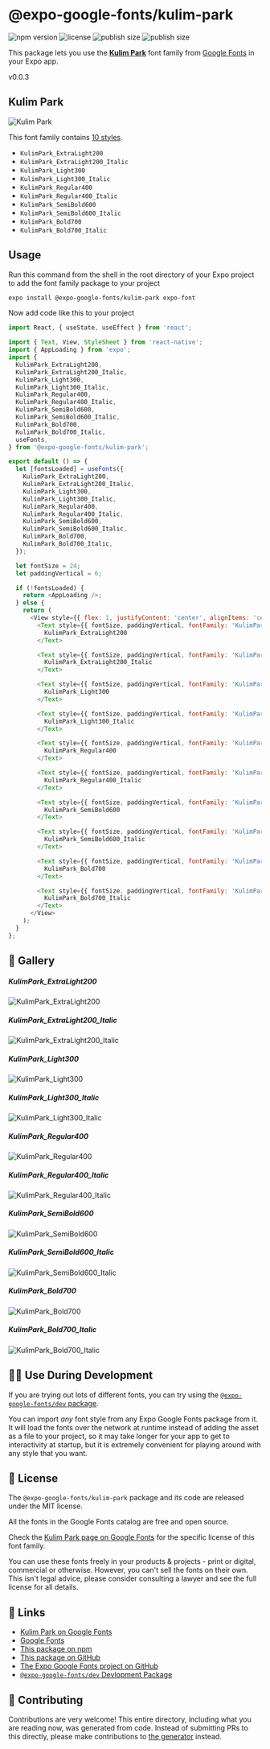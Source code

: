 # @expo-google-fonts/kulim-park

![npm version](https://flat.badgen.net/npm/v/@expo-google-fonts/kulim-park)
![license](https://flat.badgen.net/github/license/expo/google-fonts)
![publish size](https://flat.badgen.net/packagephobia/install/@expo-google-fonts/kulim-park)
![publish size](https://flat.badgen.net/packagephobia/publish/@expo-google-fonts/kulim-park)

This package lets you use the [**Kulim Park**](https://fonts.google.com/specimen/Kulim+Park) font family from [Google Fonts](https://fonts.google.com/) in your Expo app.

v0.0.3

## Kulim Park

![Kulim Park](./font-family.png)

This font family contains [10 styles](#-gallery).

- `KulimPark_ExtraLight200`
- `KulimPark_ExtraLight200_Italic`
- `KulimPark_Light300`
- `KulimPark_Light300_Italic`
- `KulimPark_Regular400`
- `KulimPark_Regular400_Italic`
- `KulimPark_SemiBold600`
- `KulimPark_SemiBold600_Italic`
- `KulimPark_Bold700`
- `KulimPark_Bold700_Italic`

## Usage

Run this command from the shell in the root directory of your Expo project to add the font family package to your project
```sh
expo install @expo-google-fonts/kulim-park expo-font
```

Now add code like this to your project
```js
import React, { useState, useEffect } from 'react';

import { Text, View, StyleSheet } from 'react-native';
import { AppLoading } from 'expo';
import {
  KulimPark_ExtraLight200,
  KulimPark_ExtraLight200_Italic,
  KulimPark_Light300,
  KulimPark_Light300_Italic,
  KulimPark_Regular400,
  KulimPark_Regular400_Italic,
  KulimPark_SemiBold600,
  KulimPark_SemiBold600_Italic,
  KulimPark_Bold700,
  KulimPark_Bold700_Italic,
  useFonts,
} from '@expo-google-fonts/kulim-park';

export default () => {
  let [fontsLoaded] = useFonts({
    KulimPark_ExtraLight200,
    KulimPark_ExtraLight200_Italic,
    KulimPark_Light300,
    KulimPark_Light300_Italic,
    KulimPark_Regular400,
    KulimPark_Regular400_Italic,
    KulimPark_SemiBold600,
    KulimPark_SemiBold600_Italic,
    KulimPark_Bold700,
    KulimPark_Bold700_Italic,
  });

  let fontSize = 24;
  let paddingVertical = 6;

  if (!fontsLoaded) {
    return <AppLoading />;
  } else {
    return (
      <View style={{ flex: 1, justifyContent: 'center', alignItems: 'center' }}>
        <Text style={{ fontSize, paddingVertical, fontFamily: 'KulimPark_ExtraLight200' }}>
          KulimPark_ExtraLight200
        </Text>

        <Text style={{ fontSize, paddingVertical, fontFamily: 'KulimPark_ExtraLight200_Italic' }}>
          KulimPark_ExtraLight200_Italic
        </Text>

        <Text style={{ fontSize, paddingVertical, fontFamily: 'KulimPark_Light300' }}>
          KulimPark_Light300
        </Text>

        <Text style={{ fontSize, paddingVertical, fontFamily: 'KulimPark_Light300_Italic' }}>
          KulimPark_Light300_Italic
        </Text>

        <Text style={{ fontSize, paddingVertical, fontFamily: 'KulimPark_Regular400' }}>
          KulimPark_Regular400
        </Text>

        <Text style={{ fontSize, paddingVertical, fontFamily: 'KulimPark_Regular400_Italic' }}>
          KulimPark_Regular400_Italic
        </Text>

        <Text style={{ fontSize, paddingVertical, fontFamily: 'KulimPark_SemiBold600' }}>
          KulimPark_SemiBold600
        </Text>

        <Text style={{ fontSize, paddingVertical, fontFamily: 'KulimPark_SemiBold600_Italic' }}>
          KulimPark_SemiBold600_Italic
        </Text>

        <Text style={{ fontSize, paddingVertical, fontFamily: 'KulimPark_Bold700' }}>
          KulimPark_Bold700
        </Text>

        <Text style={{ fontSize, paddingVertical, fontFamily: 'KulimPark_Bold700_Italic' }}>
          KulimPark_Bold700_Italic
        </Text>
      </View>
    );
  }
};

```

## 🔡 Gallery

##### KulimPark_ExtraLight200
![KulimPark_ExtraLight200](./840c4d3989e45ba899e1b3d09646ca3f9bef766fb66b167c5ea95b0726f44a0b.ttf.png)

##### KulimPark_ExtraLight200_Italic
![KulimPark_ExtraLight200_Italic](./8737e36ff5a77edc8d6596fcaa803b3cf72b11b077e0b7b0397fa81c2f03dd31.ttf.png)

##### KulimPark_Light300
![KulimPark_Light300](./5f528827be704c4d4f91d75915cedac8ff4754733bcac2e61e48bdac1e6752eb.ttf.png)

##### KulimPark_Light300_Italic
![KulimPark_Light300_Italic](./62e148954a2bd0e9e8c26272bfc3eedaaeecdf3a318ade20223eb51d2b83abdb.ttf.png)

##### KulimPark_Regular400
![KulimPark_Regular400](./d2dc8ced6a590e1bfbabfeaf4b27a7366fccc572cfee1fe459f22618ab3f1e58.ttf.png)

##### KulimPark_Regular400_Italic
![KulimPark_Regular400_Italic](./d3d40eaa8f0ae675fa6895c58f65a5c082236f54ee433a53963584e3f308f7c8.ttf.png)

##### KulimPark_SemiBold600
![KulimPark_SemiBold600](./cea3878ffef1244f27d1495beb506d10f3206d59da7d09f737ac355fde66784e.ttf.png)

##### KulimPark_SemiBold600_Italic
![KulimPark_SemiBold600_Italic](./62a7e064a37929edd5a709ff870cd8bafcf530cd6439f26277ab061d4128a8ad.ttf.png)

##### KulimPark_Bold700
![KulimPark_Bold700](./23e77b347e0afbacac1a4ba530b6fc6e0a7e166bd3edf29bdc414dd6497b806d.ttf.png)

##### KulimPark_Bold700_Italic
![KulimPark_Bold700_Italic](./baa22986aa8baf32baf6fbbd27e630ee792aac59cbf10df4701f9cd85d3232cd.ttf.png)


## 👩‍💻 Use During Development

If you are trying out lots of different fonts, you can try using the [`@expo-google-fonts/dev` package](https://github.com/expo/google-fonts/tree/master/font-packages/dev#readme).

You can import *any* font style from any Expo Google Fonts package from it. It will load the fonts
over the network at runtime instead of adding the asset as a file to your project, so it may take longer
for your app to get to interactivity at startup, but it is extremely convenient
for playing around with any style that you want.

## 📖 License

The `@expo-google-fonts/kulim-park` package and its code are released under the MIT license.

All the fonts in the Google Fonts catalog are free and open source.

Check the [Kulim Park page on Google Fonts](https://fonts.google.com/specimen/Kulim+Park) for the specific license of this font family.

You can use these fonts freely in your products & projects - print or digital, commercial or otherwise. However, you can't sell the fonts on their own. This isn't legal advice, please consider consulting a lawyer and see the full license for all details.

## 🔗 Links

- [Kulim Park on Google Fonts](https://fonts.google.com/specimen/Kulim+Park)
- [Google Fonts](https://fonts.google.com/)
- [This package on npm](https://www.npmjs.com/package/@expo-google-fonts/kulim-park)
- [This package on GitHub](https://github.com/expo/google-fonts/tree/master/font-packages/kulim-park)
- [The Expo Google Fonts project on GitHub](https://github.com/expo/google-fonts)
- [`@expo-google-fonts/dev` Devlopment Package](https://github.com/expo/google-fonts/tree/master/font-packages/dev)


## 🤝 Contributing

Contributions are very welcome! This entire directory, including what you are reading now, was generated from code. Instead of submitting PRs to this directly, please make contributions to [the generator](https://github.com/expo/google-fonts/tree/master/packages/generator) instead.
